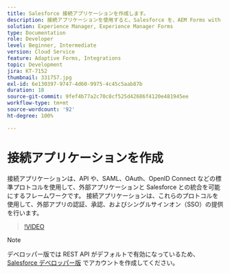 ```yaml
---
title: Salesforce 接続アプリケーションを作成します。
description: 接続アプリケーションを使用すると、Salesforce を、AEM Forms with Salesforce などのサードパーティアプリケーションと統合できます。
solution: Experience Manager, Experience Manager Forms
type: Documentation
role: Developer
level: Beginner, Intermediate
version: Cloud Service
feature: Adaptive Forms, Integrations
topic: Development
jira: KT-7152
thumbnail: 331757.jpg
exl-id: 6e130397-9747-4d60-9975-4c45c5aab87b
duration: 18
source-git-commit: 9fef4b77a2c70c8cf525d42686f4120e481945ee
workflow-type: tm+mt
source-wordcount: '92'
ht-degree: 100%

---
```


# 接続アプリケーションを作成

接続アプリケーションは、API や、SAML、OAuth、OpenID Connect などの標準プロトコルを使用して、外部アプリケーションと Salesforce との統合を可能にするフレームワークです。 接続アプリケーションは、これらのプロトコルを使用して、外部アプリの認証、承認、およびシングルサインオン（SSO）の提供を行います。

>[!VIDEO](https://video.tv.adobe.com/v/331757?quality=12&learn=on)

>[!NOTE]
>デベロッパー版では REST API がデフォルトで有効になっているため、[Salesforce デベロッパー版](https://developer.salesforce.com/signup) でアカウントを作成してください。
